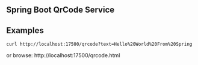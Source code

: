 Spring Boot QrCode Service
-------------------
## Examples
```
curl http://localhost:17500/qrcode?text=Hello%20World%20From%20Spring
```
or browse:
http://localhost:17500/qrcode.html
